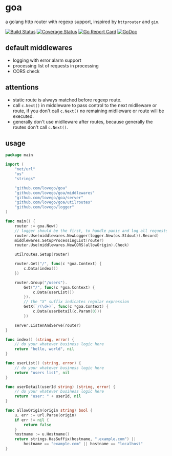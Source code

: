 # goa
a golang http router with regexp support, inspired by `httprouter` and `gin`.

[![Build Status](https://travis-ci.org/lovego/goa.svg?branch=master)](https://travis-ci.org/lovego/goa)
[![Coverage Status](https://img.shields.io/coveralls/github/lovego/goa/master.svg)](https://coveralls.io/github/lovego/goa?branch=master)
[![Go Report Card](https://goreportcard.com/badge/github.com/lovego/goa?1)](https://goreportcard.com/report/github.com/lovego/goa)
[![GoDoc](https://godoc.org/github.com/lovego/goa?status.svg)](https://godoc.org/github.com/lovego/goa)

## default middlewares
- logging with error alarm support
- processing list of requests in processing
- CORS check

## attentions
- static route is always matched before regexp route.
- call `c.Next()` in middleware to pass control to the next midlleware or route,
  if you don't call `c.Next()` no remaining midlleware or route will be executed.
- generally don't use midlleware after routes,
  because generally the routes don't call `c.Next()`.

## usage
```go
package main

import (
	"net/url"
	"os"
	"strings"

	"github.com/lovego/goa"
	"github.com/lovego/goa/middlewares"
	"github.com/lovego/goa/server"
	"github.com/lovego/goa/utilroutes"
	"github.com/lovego/logger"
)

func main() {
	router := goa.New()
	// logger should be the first, to handle panic and log all requests
	router.Use(middlewares.NewLogger(logger.New(os.Stdout)).Record)
	middlewares.SetupProcessingList(router)
	router.Use(middlewares.NewCORS(allowOrigin).Check)

	utilroutes.Setup(router)

	router.Get("/", func(c *goa.Context) {
		c.Data(index())
	})

	router.Group("/users").
		Get("/", func(c *goa.Context) {
			c.Data(userList())
		}).
		// the "X" suffix indicates regular expression
		GetX(`/(\d+)`, func(c *goa.Context) {
			c.Data(userDetail(c.Param(0)))
		})

	server.ListenAndServe(router)
}

func index() (string, error) {
	// do your whatever business logic here
	return "hello, world", nil
}

func userList() (string, error) {
	// do your whatever business logic here
	return "users list", nil
}

func userDetail(userId string) (string, error) {
	// do your whatever business logic here
	return "user: " + userId, nil
}

func allowOrigin(origin string) bool {
	u, err := url.Parse(origin)
	if err != nil {
		return false
	}
	hostname := u.Hostname()
	return strings.HasSuffix(hostname, ".example.com") ||
		hostname == "example.com" || hostname == "localhost"
}
```
